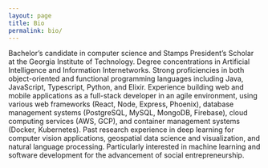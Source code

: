 ```yaml
---
layout: page
title: Bio
permalink: bio/
---
```


Bachelor’s candidate in computer science and Stamps President’s Scholar at the Georgia Institute of Technology. Degree concentrations in Artificial Intelligence and Information Internetworks. Strong proficiencies in both object-oriented and functional programming languages including Java, JavaScript, Typescript, Python, and Elixir. Experience building web and mobile applications as a full-stack developer in an agile environment, using various web frameworks (React, Node, Express, Phoenix), database management systems (PostgreSQL, MySQL, MongoDB, Firebase), cloud computing services (AWS, GCP), and container management systems (Docker, Kubernetes). Past research experience in deep learning for computer vision applications, geospatial data science and visualization, and natural language processing. Particularly interested in machine learning and software development for the advancement of social entrepreneurship.
